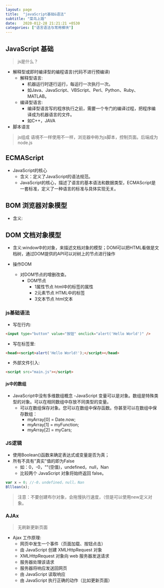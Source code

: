 ```yaml
---
layout: page
title:  "javaScript基础&语法"
subtitle: "菜鸟上路"
date:   2020-012-28 21:21:21 +0530
categories: ["语言语法与常用模块"]
---
```


## JavaScript 基础

> js是什么？

- 解释型或即时编译型的编程语言(代码不进行预编译)
	- 解释型语言:
		- 机器运行时逐行运行，每运行一次执行一次。
		- 如Java、JavaScript、VBScript、Perl、Python、Ruby、MATLAB。
	- 编译型语言:
		- 编译型语言写的程序执行之前，需要一个专门的编译过程，把程序编译成为机器语言的文件。
		- 如C++，JAVA
- 脚本语言

> js组成
> 语境不一样使用不一样，浏览器中称为js脚本，控制页面。后端成为node.js

## ECMAScript 

- JavaScript的核心
	- 含义：定义了JavaScript的语法规范。
	- JavaScript的核心，描述了语言的基本语法和数据类型，ECMAScript是一套标准，定义了一种语言的标准与具体实现无关。

## BOM 浏览器对象模型

- 含义:

## DOM 文档对象模型

- 含义:window中的对象，来描述文档对象的模型；DOM可以把HTML看做是文档树，通过DOM提供的API可以对树上的节点进行操作

- 操作DOM
	- 对DOM节点的增删改查。
		- DOM节点
			- 1属性节点 html中的标签的属性
			- 2元素节点 HTML中的标签
			- 3文本节点 html文本


### js基础语法

- 写在行内:

```html
<input type="button" value="按钮" onclick="alert('Hello World')" />
```

- 写在标签里:

```html
<head><script>alert('Hello World!');</script></head>

```

- 外部文件引入:

```html
<script src="main.js"></script>

```

#### js中的数组

- JavaScript中没有多维数组概念
	-JavaScript 变量可以是对象。数组是特殊类型的对象。可以在相同数组中存放不同类型的变量。
	- 可以在数组保存对象。您可以在数组中保存函数。你甚至可以在数组中保存数组：
		- myArray[0] = Date.now;
		- myArray[1] = myFunction;
		- myArray[2] = myCars;

### JS逻辑

- 使用Boolean()函数来确定表达式或变量是否为真；
- 所有不具有"真实"值的即为False
	- 如：0，-0，""(空值)，undefined，null，Nan
	- 比较两个 JavaScript 对象将始终返回 false。

```js
var x = 0; //-0，undefined，null，Nan
Blllean(x);
```

> 注意：不要创建布尔对象，会拖慢执行速度，（但是可以使用new定义对象。


### AJAx

> 无刷新更新页面

- Ajax 工作原理:
	- 网页中发生一个事件（页面加载、按钮点击）
    - 由 JavaScript 创建 XMLHttpRequest 对象
    - XMLHttpRequest 对象向 web 服务器发送请求
    - 服务器处理该请求
    - 服务器将响应发送回网页
    - 由 JavaScript 读取响应
    - 由 JavaScript 执行正确的动作（比如更新页面）
